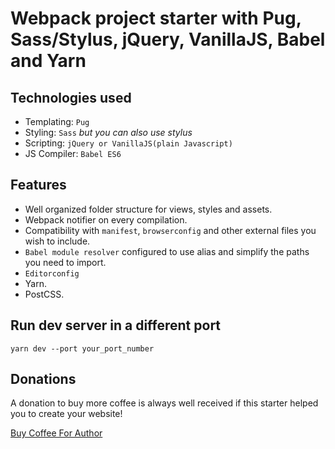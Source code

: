 Webpack project starter with Pug, Sass/Stylus, jQuery, VanillaJS, Babel and Yarn
===================

## Technologies used

- Templating: `Pug`
- Styling: `Sass` *but you can also use stylus*
- Scripting: `jQuery or VanillaJS(plain Javascript)`
- JS Compiler: `Babel ES6`

## Features

- Well organized folder structure for views, styles and assets.
- Webpack notifier on every compilation.
- Compatibility with `manifest`, `browserconfig` and other external files you wish to include.
- `Babel module resolver` configured to use alias and simplify the paths you need to import.
- `Editorconfig`
- Yarn.
- PostCSS.

## Run dev server in a different port
```
yarn dev --port your_port_number
```

## Donations

A donation to buy more coffee is always well received if this starter helped you to create your website!

<a href="https://www.buymeacoffee.com/edgardo" target="_blank">Buy Coffee For Author</a>
